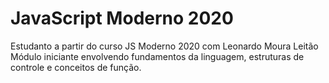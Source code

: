 # JavaScript Moderno 2020

Estudanto a partir do curso JS Moderno 2020 com Leonardo Moura Leitão
Módulo iniciante envolvendo fundamentos da linguagem, estruturas de controle e conceitos de função.
